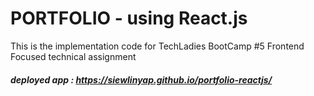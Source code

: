 # PORTFOLIO - using React.js 

This is the implementation code for TechLadies BootCamp #5 Frontend Focused technical assignment 

##### deployed app : https://siewlinyap.github.io/portfolio-reactjs/